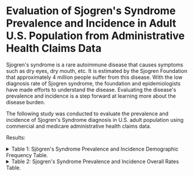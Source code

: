# Evaluation of Sjogren's Syndrome Prevalence and Incidence in Adult U.S. Population from Administrative Health Claims Data

Sjogren's syndrome is a rare autoimmune disease that causes symptoms such as dry eyes, dry mouth, etc.
It is estimated by the Sjogren Foundation that approximately 4 million people suffer from this disease.
With the low diagnosis rate of Sjogren syndrome, the foundation and epidemiologists have made efforts to understand the disease.
Evaluating the disease's prevalence and incidence is a step forward at learning more about the disease burden.

The following study was conducted to evaluate the prevalence and incidence of Sjogren's Syndrome diagnosis in U.S. adult population using commercial and medicare administrative health claims data.

Results:
<details><summary>Table 1: Sj&ouml;gren's Syndrome Prevalence and Incidence Demographic Frequency Table.</summary>
<p>

![ss_demo](https://user-images.githubusercontent.com/73903035/193506978-019f0a6e-d366-455c-be06-4e15c33c63de.PNG)


</p>
</details>


<details><summary>Table 2: Sjogren's Syndrome Prevalence and Incidence Overall Rates Table.</summary>
<p>

![ss_overall](https://user-images.githubusercontent.com/73903035/193507119-749ec480-84f9-42b0-8d75-102b2360ace2.PNG)


</p>
</details>
